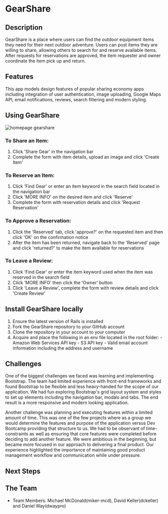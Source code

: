 # GearShare

## Description
GearShare is a place where users can find the outdoor equipment items they need for their next outdoor adventure. Users can post items they are willing to share, allowing others to search for and reserve available items. After requests for reservations are approved, the item requester and owner coordinate the item pick up and return.

## Features
This app models design features of popular sharing economy apps including integration of user authentication, image uploading, Google Maps API, email notifications, reviews, search filtering and modern styling.

## Using GearShare

![homepage gearshare](readme-assets/homepage-gearshare.png)

### To Share an Item:

  1. Click 'Share Gear' in the navigation bar
  2. Complete the form with item details, upload an image and click 'Create Item'

### To Reserve an Item:

  1. Click 'Find Gear' or enter an item keyword in the search field located in the navigation bar
  2. Click 'MORE INFO' on the desired item and click 'Reserve'
  3. Complete the form with reservation details and click 'Request Reservation'

### To Approve a Reservation:

  1. Click the 'Reserved' tab, click 'approve?' on the requested item and then click 'OK' on the confirmation notice
  2. After the item has been returned, navigate back to the 'Reserved' page and click 'returned?' to make the item available for reservations

### To Leave a Review:

  1. Click 'Find Gear' or enter the item keyword used when the item was reserved in the search field
  2. Click 'MORE INFO' then click the 'Owner' button
  3. Click 'Leave a Review', complete the form with review details and click 'Create Review'

## Install GearShare locally

  1. Ensure the latest version of Rails is installed
  2. Fork the GearShare repository to your GitHub account
  3. Clone the repository in your account to your computer
  4. Acquire and place the following in an env file located in the root folder:
    - Amazon Web Services API key
    - S3 API key
    - Valid email account information including the address and username

## Challenges
One of the biggest challenges we faced was learning and implementing Bootstrap. The team had limited experience with front-end frameworks and found Bootstrap to be flexible and less heavy-handed for the scope of our application. We had fun exploring Bootstrap's grid layout system and styles to set up elements including the navigation bar, modals and tabs. The end result is a more responsive and modern looking application.

Another challenge was planning and executing features within a limited amount of time. This was one of the few projects where as a group we would determine the features and purpose of the application versus Dev Bootcamp providing that structure to us. We had to be observant of time-constraints as well as ensuring that core features were completed before deciding to add another feature. We were ambitious in the beginning, but became more focused in our approach to delivering a final product. Our experience highlighted the importance of maintaining good product management workflow and communication while under pressure.

## Next Steps


## The Team

  - Team Members: Michael McDonald(miker-mcd), David Keller(dckeller) and Daniel Way(dwaypro)